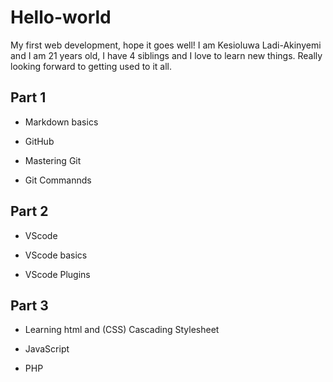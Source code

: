 # Hello-world
My first web development, hope it goes well!
I am Kesioluwa Ladi-Akinyemi and I am 21 years old, I have 4 siblings and I love to learn new things. Really looking forward to getting used to it all.
## Part 1
- Markdown basics

- GitHub

- Mastering Git  

- Git Commannds
## Part 2
- VScode  

- VScode basics

- VScode Plugins

## Part 3
- Learning html and (CSS) Cascading Stylesheet

- JavaScript 

- PHP 